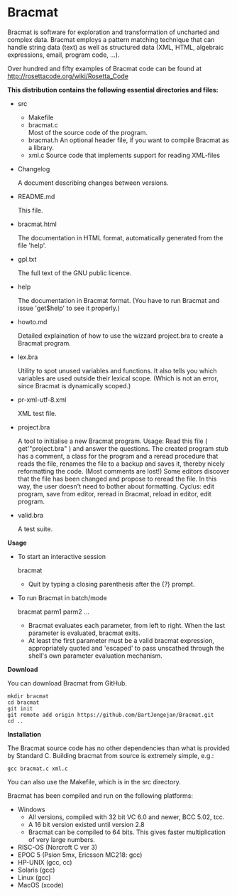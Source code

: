 # Bracmat

Bracmat is software for exploration and transformation of uncharted and
complex data. Bracmat employs a pattern matching technique that can
handle string data (text) as well as structured data (XML, HTML, algebraic
expressions, email, program code, ...).

Over hundred and fifty examples of Bracmat code can be found at
http://rosettacode.org/wiki/Rosetta_Code

**This distribution contains the following essential directories and files:**
* src
    * Makefile
    * bracmat.c     
      Most of the source code of the program.
    * bracmat.h
      An optional header file, if you want to compile Bracmat as a library.
    * xml.c
      Source code that implements support for reading XML-files
* Changelog
  
  A document describing changes between versions.

* README.md

  This file.
  
* bracmat.html

  The documentation in HTML format, automatically generated from the file 'help'.

* gpl.txt

  The full text of the GNU public licence.

* help

  The documentation in Bracmat format. (You have to run Bracmat and issue 'get$help' to see it properly.)
  
* howto.md

  Detailed explaination of how to use the wizzard project.bra to create a Bracmat program.
  
* lex.bra

  Utility to spot unused variables and functions.
  It also tells you which variables are used outside their lexical scope.
  (Which is not an error, since Bracmat is dynamically scoped.)
  
* pr-xml-utf-8.xml

  XML test file.
  
* project.bra

  A tool to initialise a new Bracmat program.
  Usage: Read this file ( get'"project.bra" ) and answer the questions.
  The created program stub has a comment, a class for the program and
  a reread procedure that reads the file, renames the file to a backup
  and saves it, thereby nicely reformatting the code. (Most comments are lost!)
  Some editors discover that the file has been changed and propose to reread
  the file. In this way, the user doesn't need to bother about formatting.
  Cyclus: edit program, save from editor, reread in  Bracmat, reload in editor, edit program.

* valid.bra

  A test suite.

**Usage**

* To start an interactive session

    bracmat
  
  * Quit by typing a closing parenthesis after the {?} prompt.
* To run Bracmat in batch/mode

    bracmat parm1 parm2 ...
  
  * Bracmat evaluates each parameter, from left to right. When the last parameter is evaluated, bracmat exits.
  * At least the first parameter must be a valid bracmat expression, appropriately quoted and 'escaped' to pass unscathed through the shell's own parameter evaluation mechanism.

**Download**

You can download Bracmat from GitHub.

    mkdir bracmat
    cd bracmat
    git init
    git remote add origin https://github.com/BartJongejan/Bracmat.git
    cd ..

**Installation**

The Bracmat source code has no other dependencies than what is provided by
Standard C. Building bracmat from source is extremely simple, e.g.:

    gcc bracmat.c xml.c
    
You can also use the Makefile, which is in the src directory.    

Bracmat has been compiled and run on the following platforms:

* Windows 
    * All versions, compiled with 32 bit VC 6.0 and newer, BCC 5.02, tcc. 
    * A 16 bit version existed until version 2.8
    * Bracmat can be compiled to 64 bits. This gives faster multiplication of very large numbers.
* RISC-OS (Norcroft C ver 3)
* EPOC 5  (Psion 5mx, Ericsson MC218: gcc)
* HP-UNIX (gcc, cc)
* Solaris (gcc)
* Linux   (gcc)
* MacOS   (xcode)
